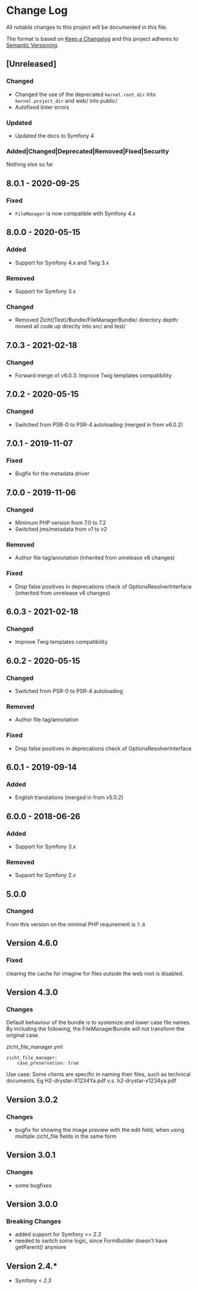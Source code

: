 
# Change Log
All notable changes to this project will be documented in this file.

The format is based on [Keep a Changelog](http://keepachangelog.com/)
and this project adheres to [Semantic Versioning](http://semver.org/).

## [Unreleased]
### Changed
- Changed the use of the deprecated `kernel.root_dir` into `kernel.project_dir` and web/ into public/
- Autofixed linter errors
### Updated
- Updated the docs to Symfony 4
### Added|Changed|Deprecated|Removed|Fixed|Security
Nothing else so far

## 8.0.1 - 2020-09-25
### Fixed
- `FileManager` is now compatible with Symfony 4.x

## 8.0.0 - 2020-05-15
### Added
- Support for Symfony 4.x and Twig 3.x
### Removed
- Support for Symfony 3.x
### Changed
- Removed Zicht(Test)/Bundle/FileManagerBundle/ directory depth: moved all code up directly into src/ and test/

## 7.0.3 - 2021-02-18
### Changed
- Forward merge of v6.0.3: Improve Twig templates compatibility

## 7.0.2 - 2020-05-15
### Changed
- Switched from PSR-0 to PSR-4 autoloading (merged in from v6.0.2)

## 7.0.1 - 2019-11-07
### Fixed
- Bugfix for the metadata driver

## 7.0.0 - 2019-11-06
### Changed
- Minimum PHP version from 7.0 to 7.2
- Switched jms/metadata from v1 to v2
### Removed
- Author file tag/annotation (inherited from unrelease v6 changes)
### Fixed
- Drop false positives in deprecations check of OptionsResolverInterface (inherited from unrelease v6 changes)

## 6.0.3 - 2021-02-18
### Changed
- Improve Twig templates compatibility

## 6.0.2 - 2020-05-15
### Changed
- Switched from PSR-0 to PSR-4 autoloading
### Removed
- Author file tag/annotation
### Fixed
- Drop false positives in deprecations check of OptionsResolverInterface

## 6.0.1 - 2019-09-14
### Added
- English translations (merged in from v5.0.2)

## 6.0.0 - 2018-06-26
### Added
- Support for Symfony 3.x
### Removed
- Support for Symfony 2.x

## 5.0.0
### Changed
From this version on the minimal PHP requirement is `7.0`

## Version 4.6.0
### Fixed
clearing the cache for imagine for files outside the web root is disabled.

## Version 4.3.0
### Changes
Default behaviour of the bundle is to systemize *and* lower case file names. By including the following, the
FileManagerBundle will not transform the original case.

zicht_file_manager.yml

```
zicht_file_manager:
    case_preservation: true
```

Use case: Some clients are specific in naming their files, such as technical documents.
Eg H2-drystar-X1234Ya.pdf v.s. h2-drystar-x1234ya.pdf

## Version 3.0.2
### Changes
- bugfix for showing the image preview with the edit field, when using multiple zicht_file fields in the same form

## Version 3.0.1
### Changes
- some bugfixes

## Version 3.0.0
### Breaking Changes
- added support for Symfony >= _2.3_
- needed to switch some logic, since FormBuilder doesn't have getParent() anymore

## Version 2.4.*
- Symfony < _2.3_
